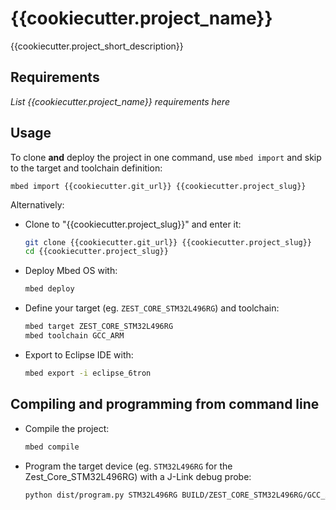 # {{cookiecutter.project_name}}

{{cookiecutter.project_short_description}}

## Requirements

*List {{cookiecutter.project_name}} requirements here*

## Usage

To clone **and** deploy the project in one command, use `mbed import` and skip to
the target and toolchain definition:

    mbed import {{cookiecutter.git_url}} {{cookiecutter.project_slug}}

Alternatively:

* Clone to "{{cookiecutter.project_slug}}" and enter it:

    ```sh
    git clone {{cookiecutter.git_url}} {{cookiecutter.project_slug}}
    cd {{cookiecutter.project_slug}}
    ```

* Deploy Mbed OS with:

    ```sh
    mbed deploy
    ```

* Define your target (eg. `ZEST_CORE_STM32L496RG`) and toolchain:

    ```sh
    mbed target ZEST_CORE_STM32L496RG
    mbed toolchain GCC_ARM
    ```

* Export to Eclipse IDE with:

    ```sh
    mbed export -i eclipse_6tron
    ```

## Compiling and programming from command line

* Compile the project:

    ```sh
    mbed compile
    ```

* Program the target device (eg. `STM32L496RG` for the Zest_Core_STM32L496RG) with a
  J-Link debug probe:

    ```sh
    python dist/program.py STM32L496RG BUILD/ZEST_CORE_STM32L496RG/GCC_ARM/{{cookiecutter.project_slug}}.elf
    ```

